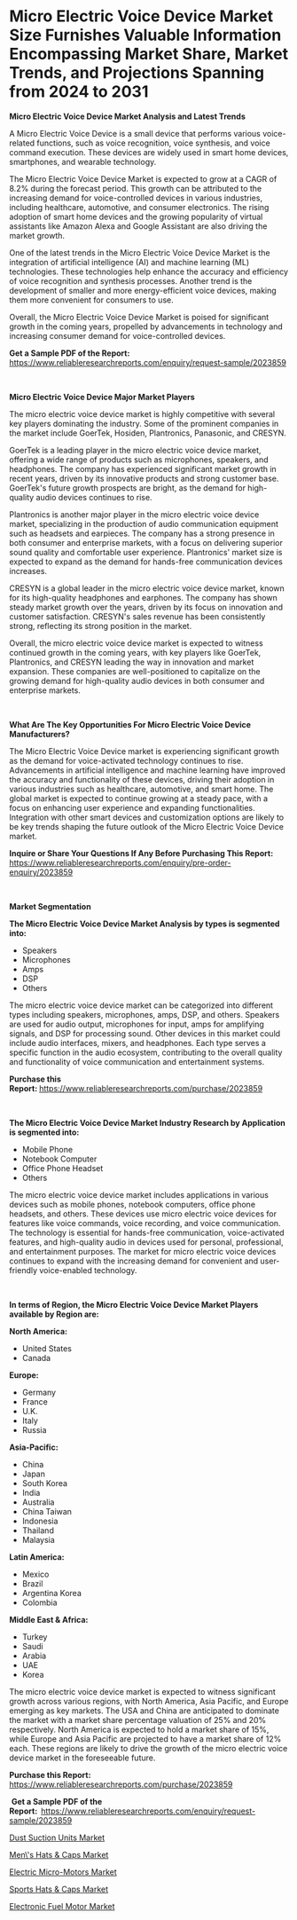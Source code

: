 <p><h1>Micro Electric Voice Device Market Size Furnishes Valuable Information Encompassing Market Share, Market Trends, and Projections Spanning from 2024 to 2031</h1></p><p><strong>Micro Electric Voice Device Market Analysis and Latest Trends</strong></p>
<p><p>A Micro Electric Voice Device is a small device that performs various voice-related functions, such as voice recognition, voice synthesis, and voice command execution. These devices are widely used in smart home devices, smartphones, and wearable technology.</p><p>The Micro Electric Voice Device Market is expected to grow at a CAGR of 8.2% during the forecast period. This growth can be attributed to the increasing demand for voice-controlled devices in various industries, including healthcare, automotive, and consumer electronics. The rising adoption of smart home devices and the growing popularity of virtual assistants like Amazon Alexa and Google Assistant are also driving the market growth.</p><p>One of the latest trends in the Micro Electric Voice Device Market is the integration of artificial intelligence (AI) and machine learning (ML) technologies. These technologies help enhance the accuracy and efficiency of voice recognition and synthesis processes. Another trend is the development of smaller and more energy-efficient voice devices, making them more convenient for consumers to use.</p><p>Overall, the Micro Electric Voice Device Market is poised for significant growth in the coming years, propelled by advancements in technology and increasing consumer demand for voice-controlled devices.</p></p>
<p><strong>Get a Sample PDF of the Report:&nbsp;</strong> <a href="https://www.reliableresearchreports.com/enquiry/request-sample/2023859">https://www.reliableresearchreports.com/enquiry/request-sample/2023859</a></p>
<p>&nbsp;</p>
<p><strong>Micro Electric Voice Device Major Market Players</strong></p>
<p><p>The micro electric voice device market is highly competitive with several key players dominating the industry. Some of the prominent companies in the market include GoerTek, Hosiden, Plantronics, Panasonic, and CRESYN.</p><p>GoerTek is a leading player in the micro electric voice device market, offering a wide range of products such as microphones, speakers, and headphones. The company has experienced significant market growth in recent years, driven by its innovative products and strong customer base. GoerTek's future growth prospects are bright, as the demand for high-quality audio devices continues to rise.</p><p>Plantronics is another major player in the micro electric voice device market, specializing in the production of audio communication equipment such as headsets and earpieces. The company has a strong presence in both consumer and enterprise markets, with a focus on delivering superior sound quality and comfortable user experience. Plantronics' market size is expected to expand as the demand for hands-free communication devices increases.</p><p>CRESYN is a global leader in the micro electric voice device market, known for its high-quality headphones and earphones. The company has shown steady market growth over the years, driven by its focus on innovation and customer satisfaction. CRESYN's sales revenue has been consistently strong, reflecting its strong position in the market.</p><p>Overall, the micro electric voice device market is expected to witness continued growth in the coming years, with key players like GoerTek, Plantronics, and CRESYN leading the way in innovation and market expansion. These companies are well-positioned to capitalize on the growing demand for high-quality audio devices in both consumer and enterprise markets.</p></p>
<p>&nbsp;</p>
<p><strong>What Are The Key Opportunities For Micro Electric Voice Device Manufacturers?</strong></p>
<p><p>The Micro Electric Voice Device market is experiencing significant growth as the demand for voice-activated technology continues to rise. Advancements in artificial intelligence and machine learning have improved the accuracy and functionality of these devices, driving their adoption in various industries such as healthcare, automotive, and smart home. The global market is expected to continue growing at a steady pace, with a focus on enhancing user experience and expanding functionalities. Integration with other smart devices and customization options are likely to be key trends shaping the future outlook of the Micro Electric Voice Device market.</p></p>
<p><strong>Inquire or Share Your Questions If Any Before Purchasing This Report:</strong> <a href="https://www.reliableresearchreports.com/enquiry/pre-order-enquiry/2023859">https://www.reliableresearchreports.com/enquiry/pre-order-enquiry/2023859</a></p>
<p>&nbsp;</p>
<p><strong>Market Segmentation</strong></p>
<p><strong>The Micro Electric Voice Device Market Analysis by types is segmented into:</strong></p>
<p><ul><li>Speakers</li><li>Microphones</li><li>Amps</li><li>DSP</li><li>Others</li></ul></p>
<p><p>The micro electric voice device market can be categorized into different types including speakers, microphones, amps, DSP, and others. Speakers are used for audio output, microphones for input, amps for amplifying signals, and DSP for processing sound. Other devices in this market could include audio interfaces, mixers, and headphones. Each type serves a specific function in the audio ecosystem, contributing to the overall quality and functionality of voice communication and entertainment systems.</p></p>
<p><strong>Purchase this Report:&nbsp;</strong><a href="https://www.reliableresearchreports.com/purchase/2023859">https://www.reliableresearchreports.com/purchase/2023859</a></p>
<p>&nbsp;</p>
<p><strong>The Micro Electric Voice Device Market Industry Research by Application is segmented into:</strong></p>
<p><ul><li>Mobile Phone</li><li>Notebook Computer</li><li>Office Phone Headset</li><li>Others</li></ul></p>
<p><p>The micro electric voice device market includes applications in various devices such as mobile phones, notebook computers, office phone headsets, and others. These devices use micro electric voice devices for features like voice commands, voice recording, and voice communication. The technology is essential for hands-free communication, voice-activated features, and high-quality audio in devices used for personal, professional, and entertainment purposes. The market for micro electric voice devices continues to expand with the increasing demand for convenient and user-friendly voice-enabled technology.</p></p>
<p>&nbsp;</p>
<p><strong>In terms of Region, the Micro Electric Voice Device Market Players available by Region are:</strong></p>
<p>
    <p> <strong> North America: </strong>
        <ul>
            <li>United States</li>
            <li>Canada</li>
        </ul>
        </p> 
    <p> <strong> Europe: </strong>
        <ul>
            <li>Germany</li>
            <li>France</li>
            <li>U.K.</li>
            <li>Italy</li>
            <li>Russia</li>
        </ul>
        </p> 
    <p> <strong> Asia-Pacific: </strong>
        <ul>
            <li>China</li>
            <li>Japan</li>
            <li>South Korea</li>
            <li>India</li>
            <li>Australia</li>
            <li>China Taiwan</li>
            <li>Indonesia</li>
            <li>Thailand</li>
            <li>Malaysia</li>
        </ul>
        </p> 
    <p> <strong> Latin America: </strong>
        <ul>
            <li>Mexico</li>
            <li>Brazil</li>
            <li>Argentina Korea</li>
            <li>Colombia</li>
        </ul>
        </p> 
    <p> <strong> Middle East & Africa: </strong>
        <ul>
            <li>Turkey</li>
            <li>Saudi</li>
            <li>Arabia</li>
            <li>UAE</li>
            <li>Korea</li>
        </ul>
    </p>
    </p>
<p><p>The micro electric voice device market is expected to witness significant growth across various regions, with North America, Asia Pacific, and Europe emerging as key markets. The USA and China are anticipated to dominate the market with a market share percentage valuation of 25% and 20% respectively. North America is expected to hold a market share of 15%, while Europe and Asia Pacific are projected to have a market share of 12% each. These regions are likely to drive the growth of the micro electric voice device market in the foreseeable future.</p></p>
<p><strong>Purchase this Report: </strong><a href="https://www.reliableresearchreports.com/purchase/2023859">https://www.reliableresearchreports.com/purchase/2023859</a></p>
<p>&nbsp;<strong>Get a Sample PDF of the Report:&nbsp;&nbsp;</strong><a href="https://www.reliableresearchreports.com/enquiry/request-sample/2023859">https://www.reliableresearchreports.com/enquiry/request-sample/2023859</a></p>
<p><strong></strong></p>
<p><p><a href="https://changeable-paste-463.notion.site/Dust-Suction-Units-Market-Research-Report-Unlocks-Analysis-on-the-Market-Financial-Status-Market-Si-dc8aefcaabea402fb67ee296a41af878">Dust Suction Units Market</a></p><p><a href="https://view.publitas.com/reportprime-1/men-s-hats-caps-market-size-and-growth-market-segmentation-regional-and-country-breakdowns-and-market-trends-for-period-from-2024-2031/">Men\'s Hats & Caps Market</a></p><p><a href="https://florentine-yuzu-f42.notion.site/Electric-Micro-Motors-Market-Size-Furnishes-Valuable-Information-Encompassing-Market-Share-Market-T-3d71a0618dab4956ad112681c914e706">Electric Micro-Motors Market</a></p><p><a href="https://view.publitas.com/reportprime-1/sports-hats-caps-market-size-growing-and-forecasted-for-period-from-2024-2031-and-provides-complete-market-analysis-of-this-market/">Sports Hats & Caps Market</a></p><p><a href="https://fuschia-pecorino-a6d.notion.site/Electronic-Fuel-Motor-Market-Provides-a-Comprehensive-Analysis-Including-a-Macro-Overview-of-the-Mar-0efdf65fc9224257b26f9d5eeea2c095">Electronic Fuel Motor Market</a></p></p>